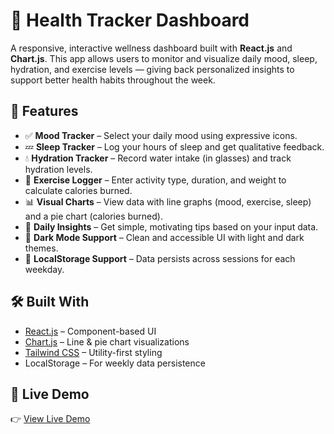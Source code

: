 # 🧠 Health Tracker Dashboard

A responsive, interactive wellness dashboard built with **React.js** and **Chart.js**. This app allows users to monitor and visualize daily mood, sleep, hydration, and exercise levels — giving back personalized insights to support better health habits throughout the week.

## 🌟 Features

- ✅ **Mood Tracker** – Select your daily mood using expressive icons.
- 💤 **Sleep Tracker** – Log your hours of sleep and get qualitative feedback.
- 💧 **Hydration Tracker** – Record water intake (in glasses) and track hydration levels.
- 🏃 **Exercise Logger** – Enter activity type, duration, and weight to calculate calories burned.
- 📊 **Visual Charts** – View data with line graphs (mood, exercise, sleep) and a pie chart (calories burned).
- 🧠 **Daily Insights** – Get simple, motivating tips based on your input data.
- 🌙 **Dark Mode Support** – Clean and accessible UI with light and dark themes.
- 💾 **LocalStorage Support** – Data persists across sessions for each weekday.

## 🛠️ Built With

- [React.js](https://reactjs.org/) – Component-based UI
- [Chart.js](https://www.chartjs.org/) – Line & pie chart visualizations
- [Tailwind CSS](https://tailwindcss.com/) – Utility-first styling
- LocalStorage – For weekly data persistence

## 🔗 Live Demo

👉 [View Live Demo](https://mhmd-aho.github.io/healthDashboard)  
